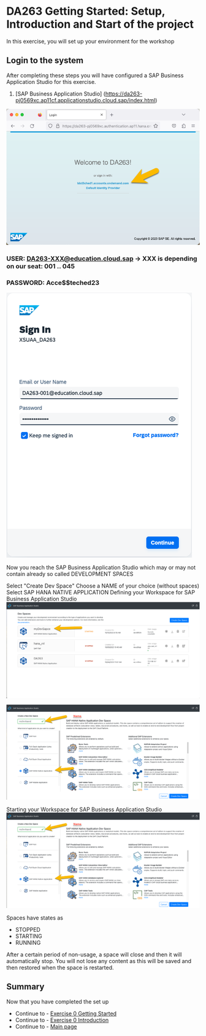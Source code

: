 # DA263 Getting Started: Setup, Introduction and Start of the project

In this exercise, you will set up your environment for the workshop

## Login to the system

After completing these steps you will have configured a SAP Business Application Studio for this exercise.

1. [SAP Business Application Studio] (<https://da263-pj0569xc.ap11cf.applicationstudio.cloud.sap/index.html>)

![](/Exercises_Content/9_0_HC_Intro/IMAGES_DA263/LoginScreen.png)

### USER:       <DA263-XXX@education.cloud.sap>    -> XXX is depending on our seat: 001 .. 045

### PASSWORD:   Acce$$teched23

![](/Exercises_Content/9_0_HC_Intro/IMAGES_DA263/Credentials.png)

Now you reach the SAP Business Application Studio which may or may not contain already so called DEVELOPMENT SPACES

Select "Create Dev Space"
Choose a NAME of your choice (without spaces)
Select SAP HANA NATIVE APPLICATION
Defining your Workspace for SAP Business Application Studio ![Define BAS](/Exercises_Content/9_0_HC_Intro/IMAGES_DA263/GETTING_STARTED/BAS_1_1_0_BAS_START.png)

![](/Exercises_Content/9_0_HC_Intro/IMAGES_DA263/MyDevSpace.png)

Starting your Workspace for SAP Business Application Studio ![Start BAS](/Exercises_Content/9_0_HC_Intro/IMAGES_DA263/GETTING_STARTED/BAS_1_1_1_BAS_DEFINE.png)

Spaces have states as

- STOPPED
- STARTING
- RUNNING

After a certain period of non-usage, a space will close and then it will automatically stop. 
You will not lose any content as this will be saved and then restored when the space is restarted.

## Summary

Now that you have completed the set up

- Continue to - [Exercise 0 Getting Started](/Exercises_Content/9_0_HC_Intro/1_BAS_Getting_Started.md)
- Continue to - [Exercise 0 Introduction](/Exercises_Content/9_0_HC_Intro/2_BAS_Introduction.md)
- Continue to - [Main page](../../README.md)
